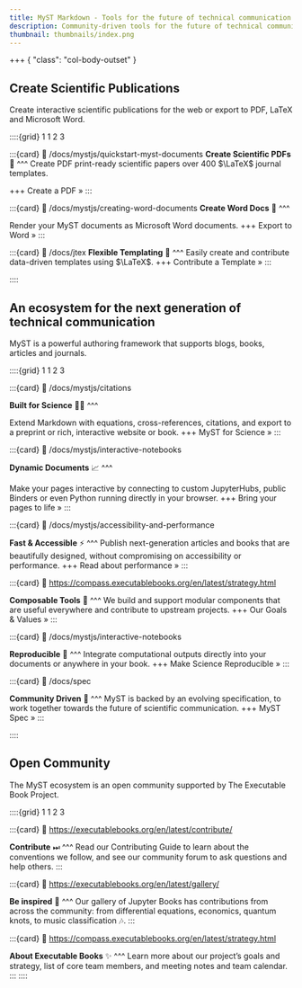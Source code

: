 ```yaml
---
title: MyST Markdown - Tools for the future of technical communication
description: Community-driven tools for the future of technical communication and publication. MyST makes markdown more extensible and powerful to support an ecosystem of tools for computational narratives, technical documentation, and open scientific communication.
thumbnail: thumbnails/index.png
---
```


+++ { "class": "col-body-outset" }

## Create Scientific Publications

Create interactive scientific publications for the web or export to PDF, LaTeX and Microsoft Word.

::::{grid} 1 1 2 3

:::{card}
:link: /docs/mystjs/quickstart-myst-documents
**Create Scientific PDFs** 📄
^^^
Create PDF print-ready scientific papers over 400 $\LaTeX$ journal templates.

+++
Create a PDF »
:::

:::{card}
:link: /docs/mystjs/creating-word-documents
**Create Word Docs** 📃
^^^

Render your MyST documents as Microsoft Word documents.
+++
Export to Word »
:::

:::{card}
:link: /docs/jtex
**Flexible Templating** 🧱
^^^
Easily create and contribute data-driven templates using $\LaTeX$.
+++
Contribute a Template »
:::

::::

## An ecosystem for the next generation of technical communication

MyST is a powerful authoring framework that supports blogs, books, articles and journals.

::::{grid} 1 1 2 3

:::{card}
:link: /docs/mystjs/citations

**Built for Science** 👩‍🔬
^^^

Extend Markdown with equations, cross-references, citations, and export to a preprint or rich, interactive website or book.
+++
MyST for Science »
:::

:::{card}
:link: /docs/mystjs/interactive-notebooks

**Dynamic Documents** 📈
^^^

Make your pages interactive by connecting to custom JupyterHubs, public Binders or even Python running directly in your browser.
+++
Bring your pages to life »
:::

:::{card}
:link: /docs/mystjs/accessibility-and-performance

**Fast & Accessible** ⚡️
^^^
Publish next-generation articles and books that are beautifully designed, without compromising on accessibility or performance.
+++
Read about performance »
:::

:::{card}
:link: https://compass.executablebooks.org/en/latest/strategy.html

**Composable Tools** 🧱
^^^
We build and support modular components that are useful everywhere and contribute to upstream projects.
+++
Our Goals & Values »
:::

:::{card}
:link: /docs/mystjs/interactive-notebooks

**Reproducible** 💎
^^^
Integrate computational outputs directly into your documents or anywhere in your book.
+++
Make Science Reproducible »
:::

:::{card}
:link: /docs/spec

**Community Driven** 🤝
^^^
MyST is backed by an evolving specification, to work together towards the future of scientific communication.
+++
MyST Spec »
:::

::::

## Open Community

The MyST ecosystem is an open community supported by The Executable Book Project.

::::{grid} 1 1 2 3

:::{card}
:link: https://executablebooks.org/en/latest/contribute/

**Contribute** ⏭
^^^
Read our Contributing Guide to learn about the conventions we follow, and see our community forum to ask questions and help others.
:::

:::{card}
:link: https://executablebooks.org/en/latest/gallery/

**Be inspired** 🚀
^^^
Our gallery of Jupyter Books has contributions from across the community: from differential equations, economics, quantum knots, to music classification 🎶.
:::

:::{card}
:link: https://compass.executablebooks.org/en/latest/strategy.html

**About Executable Books** ✨
^^^
Learn more about our project’s goals and strategy, list of core team members, and meeting notes and team calendar.
:::
::::
